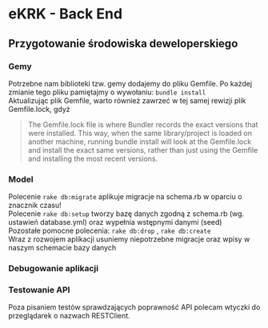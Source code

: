 eKRK - Back End
========================================
## Przygotowanie środowiska deweloperskiego

### Gemy
Potrzebne nam biblioteki tzw. gemy dodajemy do pliku Gemfile.
Po każdej zmianie tego pliku pamiętajmy o wywołaniu: ```bundle install```  
Aktualizując plik Gemfile, warto również zawrzeć w tej samej rewizji plik Gemfile.lock, gdyż
>The Gemfile.lock file is where Bundler records the exact versions that were installed. This way, when the same library/project is loaded on another machine, running bundle install will look at the Gemfile.lock and install the exact same versions, rather than just using the Gemfile and installing the most recent versions.
 
### Model
Polecenie ``` rake db:migrate ``` aplikuje migracje na schema.rb w oparciu o znacznik czasu!  
Polecenie ``` rake db:setup ``` tworzy bazę danych zgodną z schema.rb (wg. ustawień database.yml) oraz wypełnia wstępnymi danymi (seed)  
Pozostałe pomocne polecenia: ``` rake db:drop ``` , ```rake db:create```  
Wraz z rozwojem aplikacji usuniemy niepotrzebne migracje oraz wpisy w naszym schemacie bazy danych

### Debugowanie aplikacji


### Testowanie API
Poza pisaniem testów sprawdzających poprawność API polecam wtyczki do przeglądarek o nazwach RESTClient.
